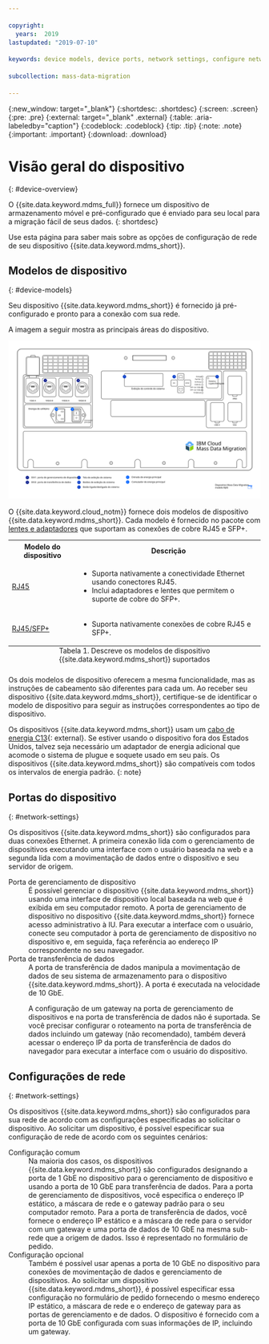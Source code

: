 ```yaml
---

copyright:
  years:  2019
lastupdated: "2019-07-10"

keywords: device models, device ports, network settings, configure network  

subcollection: mass-data-migration

---
```


{:new_window: target="_blank"}
{:shortdesc: .shortdesc}
{:screen: .screen}
{:pre: .pre}
{:external: target="_blank" .external}
{:table: .aria-labeledby="caption"}
{:codeblock: .codeblock}
{:tip: .tip}
{:note: .note}
{:important: .important}
{:download: .download}

# Visão geral do dispositivo
{: #device-overview}

O {{site.data.keyword.mdms_full}} fornece um dispositivo de armazenamento móvel e pré-configurado que é enviado para seu local para a migração fácil de seus dados.
{: shortdesc}

Use esta página para saber mais sobre as opções de configuração de rede de seu dispositivo {{site.data.keyword.mdms_short}}.

## Modelos de dispositivo
{: #device-models}

Seu dispositivo {{site.data.keyword.mdms_short}} é fornecido já pré-configurado e pronto para a conexão com sua rede. 

A imagem a seguir mostra as principais áreas do dispositivo.

<a href="https://{DomainName}/docs/api/content/mass-data-migration/images/mdms-device-rj45.svg">
  <img src="images/mdms-device-rj45.svg" alt="Visualização de cima para baixo do dispositivo Mass Data Migration">
</a>

O {{site.data.keyword.cloud_notm}} fornece dois modelos de dispositivo {{site.data.keyword.mdms_short}}. Cada modelo é fornecido no pacote com [lentes e adaptadores](/docs/infrastructure/mass-data-migration?topic=mass-data-migration-inventory-checklists) que suportam as conexões de cobre RJ45 e SFP+. 

<table>
  <tr>
    <th>Modelo do dispositivo</th>
    <th>Descrição</th>
  </tr>
  <tr>
    <td><p><a href="/docs/infrastructure/mass-data-migration?topic=mass-data-migration-connect-device#set-up-RJ45-model">RJ45</a></p></td>
    <td>
      <ul>
        <li>Suporta nativamente a conectividade Ethernet usando conectores RJ45.</li>
        <li>Inclui adaptadores e lentes que permitem o suporte de cobre do SFP+.</li>
      </ul>
    </td>
  </tr>
  <tr>
    <td><p><a href="/docs/infrastructure/mass-data-migration?topic=mass-data-migration-connect-device#set-up-SFP+-model">RJ45/SFP+</a></p></td>
    <td>
      <ul>
        <li>Suporta nativamente conexões de cobre RJ45 e SFP+.</li>
      </ul>
    </td>
  </tr>
  <caption style="caption-side:bottom;">Tabela 1. Descreve os modelos de dispositivo {{site.data.keyword.mdms_short}} suportados</caption>
</table>

Os dois modelos de dispositivo oferecem a mesma funcionalidade, mas as instruções de cabeamento são diferentes para cada um. Ao receber seu dispositivo {{site.data.keyword.mdms_short}}, certifique-se de identificar o modelo de dispositivo para seguir as instruções correspondentes ao tipo de dispositivo.  

Os dispositivos {{site.data.keyword.mdms_short}} usam um [cabo de energia C13](https://en.wikipedia.org/wiki/IEC_60320){: external}. Se estiver usando o dispositivo fora dos Estados Unidos, talvez seja necessário um adaptador de energia adicional que acomode o sistema de plugue e soquete usado em seu país. Os dispositivos {{site.data.keyword.mdms_short}} são compatíveis com todos os intervalos de energia padrão.
{: note}

## Portas do dispositivo 
{: #network-settings}

Os dispositivos {{site.data.keyword.mdms_short}} são configurados para duas conexões Ethernet. A primeira conexão lida com o gerenciamento de dispositivos executando uma interface com o usuário baseada na web e a segunda lida com a movimentação de dados entre o dispositivo e seu servidor de origem.

<dl>
    <dt>Porta de gerenciamento de dispositivo</dt>
        <dd>É possível gerenciar o dispositivo {{site.data.keyword.mdms_short}} usando uma interface de dispositivo local baseada na web que é exibida em seu computador remoto. A porta de gerenciamento de dispositivo no dispositivo {{site.data.keyword.mdms_short}} fornece acesso administrativo à IU. Para executar a interface com o usuário, conecte seu computador à porta de gerenciamento de dispositivo no dispositivo e, em seguida, faça referência ao endereço IP correspondente no seu navegador.</dd>
    <dt>Porta de transferência de dados</dt>
        <dd>A porta de transferência de dados manipula a movimentação de dados de seu sistema de armazenamento para o dispositivo {{site.data.keyword.mdms_short}}. A porta é executada na velocidade de 10 GbE.</dd>
        <dd><p class="note">A configuração de um gateway na porta de gerenciamento de dispositivos e na porta de transferência de dados não é suportada. Se você precisar configurar o roteamento na porta de transferência de dados incluindo um gateway (não recomendado), também deverá acessar o endereço IP da porta de transferência de dados do navegador para executar a interface com o usuário do dispositivo.</p></dd>
</dl>

## Configurações de rede
{: #network-settings}

Os dispositivos {{site.data.keyword.mdms_short}} são configurados para sua rede de acordo com as configurações especificadas ao solicitar o dispositivo. Ao solicitar um dispositivo, é possível especificar sua configuração de rede de acordo com os seguintes cenários:

<dl>
    <dt>Configuração comum</dt>
        <dd>Na maioria dos casos, os dispositivos {{site.data.keyword.mdms_short}} são configurados designando a porta de 1 GbE no dispositivo para o gerenciamento de dispositivo e usando a porta de 10 GbE para transferência de dados. Para a porta de gerenciamento de dispositivos, você especifica o endereço IP estático, a máscara de rede e o gateway padrão para o seu computador remoto. Para a porta de transferência de dados, você fornece o endereço IP estático e a máscara de rede para o servidor com um gateway e uma porta de dados de 10 GbE na mesma sub-rede que a origem de dados. Isso é representado no formulário de pedido.</dd>
    <dt>Configuração opcional</dt>
        <dd>Também é possível usar apenas a porta de 10 GbE no dispositivo para conexões de movimentação de dados e gerenciamento de dispositivos. Ao solicitar um dispositivo {{site.data.keyword.mdms_short}}, é possível especificar essa configuração no formulário de pedido fornecendo o mesmo endereço IP estático, a máscara de rede e o endereço de gateway para as portas de gerenciamento e de dados. O dispositivo é fornecido com a porta de 10 GbE configurada com suas informações de IP, incluindo um gateway.</dd>
</dl>

